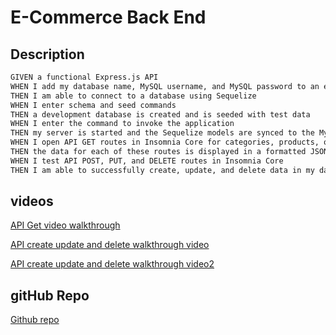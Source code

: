 # E-Commerce Back End

## Description

```md
GIVEN a functional Express.js API
WHEN I add my database name, MySQL username, and MySQL password to an environment variable file
THEN I am able to connect to a database using Sequelize
WHEN I enter schema and seed commands
THEN a development database is created and is seeded with test data
WHEN I enter the command to invoke the application
THEN my server is started and the Sequelize models are synced to the MySQL database
WHEN I open API GET routes in Insomnia Core for categories, products, or tags
THEN the data for each of these routes is displayed in a formatted JSON
WHEN I test API POST, PUT, and DELETE routes in Insomnia Core
THEN I am able to successfully create, update, and delete data in my database
```

## videos
[API Get video walkthrough](https://watch.screencastify.com/v/ofofVRTEJRMRtjwJ8V94)

[API create update and delete walkthrough video](https://watch.screencastify.com/v/BIM4tNALRwf6TRVmezzq)

[API create update and delete walkthrough video2](https://watch.screencastify.com/v/CoqlmA3XmkIorsHCxjdV)

## gitHub Repo
[Github repo](https://github.com/yinping-520/e-commerce-backend)
